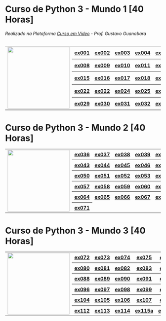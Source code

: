 # Curso de Python 3 - Mundo 1  [40 Horas]
###### Realizado na Plataforma [Curso em Vídeo](https://www.cursoemvideo.com/) - Prof. Gustavo Guanabara
<table style="border-collapse: collapse;">
    <tr>
        <td rowspan="5"><img src="https://www.cursoemvideo.com/wp-content/uploads/2019/09/Python3%E2%80%93Mundo1.png" width="200px"></td>
        <th><a href="https://github.com/d1000so/curso-de-python-3/tree/main#realizado-na-plataforma-curso-em-v%C3%ADdeo---prof-gustavo-guanabara">ex001</a></th>
        <th><a href="https://github.com/d1000so/Curso_de_Python_3/tree/main#realizado-na-plataforma-curso-em-v%C3%ADdeo---prof-gustavo-guanabara">ex002</a></th>
        <th><a href="https://github.com/d1000so/Curso_de_Python_3/tree/main#realizado-na-plataforma-curso-em-v%C3%ADdeo---prof-gustavo-guanabara">ex003</a></th>
        <th><a href="https://github.com/d1000so/Curso_de_Python_3/tree/main#realizado-na-plataforma-curso-em-v%C3%ADdeo---prof-gustavo-guanabara">ex004</a></th>
        <th><a href="https://github.com/d1000so/Curso_de_Python_3/tree/main#realizado-na-plataforma-curso-em-v%C3%ADdeo---prof-gustavo-guanabara">ex005</a></th>
        <th><a href="https://github.com/d1000so/Curso_de_Python_3/tree/main#realizado-na-plataforma-curso-em-v%C3%ADdeo---prof-gustavo-guanabara">ex006</a></th>
        <th><a href="https://github.com/d1000so/Curso_de_Python_3/tree/main#realizado-na-plataforma-curso-em-v%C3%ADdeo---prof-gustavo-guanabara">ex007</a></th>
    </tr>
    <tr>
        <th><a href="https://github.com/d1000so/Curso_de_Python_3/tree/main#realizado-na-plataforma-curso-em-v%C3%ADdeo---prof-gustavo-guanabara">ex008</a></th>
        <th><a href="https://github.com/d1000so/Curso_de_Python_3/tree/main#realizado-na-plataforma-curso-em-v%C3%ADdeo---prof-gustavo-guanabara">ex009</a></th>
        <th><a href="https://github.com/d1000so/Curso_de_Python_3/tree/main#realizado-na-plataforma-curso-em-v%C3%ADdeo---prof-gustavo-guanabara">ex010</a></th>
        <th><a href="https://github.com/d1000so/Curso_de_Python_3/tree/main#realizado-na-plataforma-curso-em-v%C3%ADdeo---prof-gustavo-guanabara">ex011</a></th>
        <th><a href="https://github.com/d1000so/Curso_de_Python_3/tree/main#realizado-na-plataforma-curso-em-v%C3%ADdeo---prof-gustavo-guanabara">ex012</a></th>
        <th><a href="https://github.com/d1000so/Curso_de_Python_3/tree/main#realizado-na-plataforma-curso-em-v%C3%ADdeo---prof-gustavo-guanabara">ex013</a></th>
        <th><a href="https://github.com/d1000so/Curso_de_Python_3/tree/main#realizado-na-plataforma-curso-em-v%C3%ADdeo---prof-gustavo-guanabara">ex014</a></th>
    </tr>
    <tr>
        <th><a href="https://github.com/d1000so/Curso_de_Python_3/tree/main#realizado-na-plataforma-curso-em-v%C3%ADdeo---prof-gustavo-guanabara">ex015</a></th>
        <th><a href="https://github.com/d1000so/Curso_de_Python_3/tree/main#realizado-na-plataforma-curso-em-v%C3%ADdeo---prof-gustavo-guanabara">ex016</a></th>
        <th><a href="https://github.com/d1000so/Curso_de_Python_3/tree/main#realizado-na-plataforma-curso-em-v%C3%ADdeo---prof-gustavo-guanabara">ex017</a></th>
        <th><a href="https://github.com/d1000so/Curso_de_Python_3/tree/main#realizado-na-plataforma-curso-em-v%C3%ADdeo---prof-gustavo-guanabara">ex018</a></th>
        <th><a href="https://github.com/d1000so/Curso_de_Python_3/tree/main#realizado-na-plataforma-curso-em-v%C3%ADdeo---prof-gustavo-guanabara">ex019</a></th>
        <th><a href="https://github.com/d1000so/Curso_de_Python_3/tree/main#realizado-na-plataforma-curso-em-v%C3%ADdeo---prof-gustavo-guanabara">ex020</a></th>
        <th><a href="https://github.com/d1000so/Curso_de_Python_3/tree/main#realizado-na-plataforma-curso-em-v%C3%ADdeo---prof-gustavo-guanabara">ex021</a></th>
    </tr>
    <tr>
        <th><a href="https://github.com/d1000so/Curso_de_Python_3/tree/main#realizado-na-plataforma-curso-em-v%C3%ADdeo---prof-gustavo-guanabara">ex022</a></th>
        <th><a href="https://github.com/d1000so/Curso_de_Python_3/tree/main#realizado-na-plataforma-curso-em-v%C3%ADdeo---prof-gustavo-guanabara">ex022</a></th>
        <th><a href="https://github.com/d1000so/Curso_de_Python_3/tree/main#realizado-na-plataforma-curso-em-v%C3%ADdeo---prof-gustavo-guanabara">ex024</a></th>
        <th><a href="https://github.com/d1000so/Curso_de_Python_3/tree/main#realizado-na-plataforma-curso-em-v%C3%ADdeo---prof-gustavo-guanabara">ex025</a></th>
        <th><a href="https://github.com/d1000so/Curso_de_Python_3/tree/main#realizado-na-plataforma-curso-em-v%C3%ADdeo---prof-gustavo-guanabara">ex026</a></th>
        <th><a href="https://github.com/d1000so/Curso_de_Python_3/tree/main#realizado-na-plataforma-curso-em-v%C3%ADdeo---prof-gustavo-guanabara">ex027</a></th>
        <th><a href="https://github.com/d1000so/Curso_de_Python_3/tree/main#realizado-na-plataforma-curso-em-v%C3%ADdeo---prof-gustavo-guanabara">ex028</a></th>
    </tr>
    <tr>
        <th><a href="https://github.com/d1000so/Curso_de_Python_3/tree/main#realizado-na-plataforma-curso-em-v%C3%ADdeo---prof-gustavo-guanabara">ex029</a></th>
        <th><a href="https://github.com/d1000so/Curso_de_Python_3/tree/main#realizado-na-plataforma-curso-em-v%C3%ADdeo---prof-gustavo-guanabara">ex030</a></th>
        <th><a href="https://github.com/d1000so/Curso_de_Python_3/tree/main#realizado-na-plataforma-curso-em-v%C3%ADdeo---prof-gustavo-guanabara">ex031</a></th>
        <th><a href="https://github.com/d1000so/Curso_de_Python_3/tree/main#realizado-na-plataforma-curso-em-v%C3%ADdeo---prof-gustavo-guanabara">ex032</a></th>
        <th><a href="https://github.com/d1000so/Curso_de_Python_3/tree/main#realizado-na-plataforma-curso-em-v%C3%ADdeo---prof-gustavo-guanabara">ex033</a></th>
        <th><a href="https://github.com/d1000so/Curso_de_Python_3/tree/main#realizado-na-plataforma-curso-em-v%C3%ADdeo---prof-gustavo-guanabara">ex034</a></th>
        <th><a href="https://github.com/d1000so/Curso_de_Python_3/tree/main#realizado-na-plataforma-curso-em-v%C3%ADdeo---prof-gustavo-guanabara">ex035</a></th>
    </tr>
</table>

# Curso de Python 3 - Mundo 2  [40 Horas]

<table style="border: none;">
    <tr>
        <td rowspan="6"><img src="https://www.cursoemvideo.com/wp-content/uploads/2019/09/Python3%E2%80%93Mundo2.png" width="200px"></td>
        <th><a href="https://github.com/d1000so/Curso_de_Python_3/tree/main#realizado-na-plataforma-curso-em-v%C3%ADdeo---prof-gustavo-guanabara">ex036</a></th>
        <th><a href="https://github.com/d1000so/Curso_de_Python_3/tree/main#realizado-na-plataforma-curso-em-v%C3%ADdeo---prof-gustavo-guanabara">ex037</a></th>
        <th><a href="https://github.com/d1000so/Curso_de_Python_3/tree/main#realizado-na-plataforma-curso-em-v%C3%ADdeo---prof-gustavo-guanabara">ex038</a></th>
        <th><a href="https://github.com/d1000so/Curso_de_Python_3/tree/main#realizado-na-plataforma-curso-em-v%C3%ADdeo---prof-gustavo-guanabara">ex039</a></th>
        <th><a href="https://github.com/d1000so/Curso_de_Python_3/tree/main#realizado-na-plataforma-curso-em-v%C3%ADdeo---prof-gustavo-guanabara">ex040</a></th>
        <th><a href="https://github.com/d1000so/Curso_de_Python_3/tree/main#realizado-na-plataforma-curso-em-v%C3%ADdeo---prof-gustavo-guanabara">ex041</a></th>
        <th><a href="https://github.com/d1000so/Curso_de_Python_3/tree/main#realizado-na-plataforma-curso-em-v%C3%ADdeo---prof-gustavo-guanabara">ex042</a></th>
    </tr>
    <tr>
        <th><a href="https://github.com/d1000so/Curso_de_Python_3/tree/main#realizado-na-plataforma-curso-em-v%C3%ADdeo---prof-gustavo-guanabara">ex043</a></th>
        <th><a href="https://github.com/d1000so/Curso_de_Python_3/tree/main#realizado-na-plataforma-curso-em-v%C3%ADdeo---prof-gustavo-guanabara">ex044</a></th>
        <th><a href="https://github.com/d1000so/Curso_de_Python_3/tree/main#realizado-na-plataforma-curso-em-v%C3%ADdeo---prof-gustavo-guanabara">ex045</a></th>
        <th><a href="https://github.com/d1000so/Curso_de_Python_3/tree/main#realizado-na-plataforma-curso-em-v%C3%ADdeo---prof-gustavo-guanabara">ex046</a></th>
        <th><a href="https://github.com/d1000so/Curso_de_Python_3/tree/main#realizado-na-plataforma-curso-em-v%C3%ADdeo---prof-gustavo-guanabara">ex047</a></th>
        <th><a href="https://github.com/d1000so/Curso_de_Python_3/tree/main#realizado-na-plataforma-curso-em-v%C3%ADdeo---prof-gustavo-guanabara">ex048</a></th>
        <th><a href="https://github.com/d1000so/Curso_de_Python_3/tree/main#realizado-na-plataforma-curso-em-v%C3%ADdeo---prof-gustavo-guanabara">ex049</a></th>
    </tr>
    <tr>
        <th><a href="https://github.com/d1000so/Curso_de_Python_3/tree/main#realizado-na-plataforma-curso-em-v%C3%ADdeo---prof-gustavo-guanabara">ex050</a></th>
        <th><a href="https://github.com/d1000so/Curso_de_Python_3/tree/main#realizado-na-plataforma-curso-em-v%C3%ADdeo---prof-gustavo-guanabara">ex051</a></th>
        <th><a href="https://github.com/d1000so/Curso_de_Python_3/tree/main#realizado-na-plataforma-curso-em-v%C3%ADdeo---prof-gustavo-guanabara">ex052</a></th>
        <th><a href="https://github.com/d1000so/Curso_de_Python_3/tree/main#realizado-na-plataforma-curso-em-v%C3%ADdeo---prof-gustavo-guanabara">ex053</a></th>
        <th><a href="https://github.com/d1000so/Curso_de_Python_3/tree/main#realizado-na-plataforma-curso-em-v%C3%ADdeo---prof-gustavo-guanabara">ex054</a></th>
        <th><a href="https://github.com/d1000so/Curso_de_Python_3/tree/main#realizado-na-plataforma-curso-em-v%C3%ADdeo---prof-gustavo-guanabara">ex055</a></th>
        <th><a href="https://github.com/d1000so/Curso_de_Python_3/tree/main#realizado-na-plataforma-curso-em-v%C3%ADdeo---prof-gustavo-guanabara">ex056</a></th>
    </tr>
    <tr>
        <th><a href="https://github.com/d1000so/Curso_de_Python_3/tree/main#realizado-na-plataforma-curso-em-v%C3%ADdeo---prof-gustavo-guanabara">ex057</a></th>
        <th><a href="https://github.com/d1000so/Curso_de_Python_3/tree/main#realizado-na-plataforma-curso-em-v%C3%ADdeo---prof-gustavo-guanabara">ex058</a></th>
        <th><a href="https://github.com/d1000so/Curso_de_Python_3/tree/main#realizado-na-plataforma-curso-em-v%C3%ADdeo---prof-gustavo-guanabara">ex059</a></th>
        <th><a href="https://github.com/d1000so/Curso_de_Python_3/tree/main#realizado-na-plataforma-curso-em-v%C3%ADdeo---prof-gustavo-guanabara">ex060</a></th>
        <th><a href="https://github.com/d1000so/Curso_de_Python_3/tree/main#realizado-na-plataforma-curso-em-v%C3%ADdeo---prof-gustavo-guanabara">ex061</a></th>
        <th><a href="https://github.com/d1000so/Curso_de_Python_3/tree/main#realizado-na-plataforma-curso-em-v%C3%ADdeo---prof-gustavo-guanabara">ex062</a></th>
        <th><a href="https://github.com/d1000so/Curso_de_Python_3/tree/main#realizado-na-plataforma-curso-em-v%C3%ADdeo---prof-gustavo-guanabara">ex063</a></th>
    </tr>
    <tr>
        <th><a href="https://github.com/d1000so/Curso_de_Python_3/tree/main#realizado-na-plataforma-curso-em-v%C3%ADdeo---prof-gustavo-guanabara">ex064</a></th>
        <th><a href="https://github.com/d1000so/Curso_de_Python_3/tree/main#realizado-na-plataforma-curso-em-v%C3%ADdeo---prof-gustavo-guanabara">ex065</a></th>
        <th><a href="https://github.com/d1000so/Curso_de_Python_3/tree/main#realizado-na-plataforma-curso-em-v%C3%ADdeo---prof-gustavo-guanabara">ex066</a></th>
        <th><a href="https://github.com/d1000so/Curso_de_Python_3/tree/main#realizado-na-plataforma-curso-em-v%C3%ADdeo---prof-gustavo-guanabara">ex067</a></th>
        <th><a href="https://github.com/d1000so/Curso_de_Python_3/tree/main#realizado-na-plataforma-curso-em-v%C3%ADdeo---prof-gustavo-guanabara">ex068</a></th>
        <th><a href="https://github.com/d1000so/Curso_de_Python_3/tree/main#realizado-na-plataforma-curso-em-v%C3%ADdeo---prof-gustavo-guanabara">ex069</a></th>
        <th><a href="https://github.com/d1000so/Curso_de_Python_3/tree/main#realizado-na-plataforma-curso-em-v%C3%ADdeo---prof-gustavo-guanabara">ex070</a></th>
    </tr>
    <tr>
        <th><a href="https://github.com/d1000so/Curso_de_Python_3/tree/main#realizado-na-plataforma-curso-em-v%C3%ADdeo---prof-gustavo-guanabara">ex071</a></th>
    </tr>
</table>

# Curso de Python 3 - Mundo 3 [40 Horas]

<table style="border: none;">
    <tr>
        <td rowspan="6"><img src="https://www.cursoemvideo.com/wp-content/uploads/2019/09/Python3%E2%80%93Mundo3.png" width="200px"></td>
        <th><a href="https://github.com/d1000so/Curso_de_Python_3/tree/main#realizado-na-plataforma-curso-em-v%C3%ADdeo---prof-gustavo-guanabara">ex072</a></th>
        <th><a href="https://github.com/d1000so/Curso_de_Python_3/tree/main#realizado-na-plataforma-curso-em-v%C3%ADdeo---prof-gustavo-guanabara">ex073</a></th>
        <th><a href="https://github.com/d1000so/Curso_de_Python_3/tree/main#realizado-na-plataforma-curso-em-v%C3%ADdeo---prof-gustavo-guanabara">ex074</a></th>
        <th><a href="https://github.com/d1000so/Curso_de_Python_3/tree/main#realizado-na-plataforma-curso-em-v%C3%ADdeo---prof-gustavo-guanabara">ex075</a></th>
        <th><a href="https://github.com/d1000so/Curso_de_Python_3/tree/main#realizado-na-plataforma-curso-em-v%C3%ADdeo---prof-gustavo-guanabara">ex076</a></th>
        <th><a href="https://github.com/d1000so/Curso_de_Python_3/tree/main#realizado-na-plataforma-curso-em-v%C3%ADdeo---prof-gustavo-guanabara">ex077</a></th>
        <th><a href="https://github.com/d1000so/Curso_de_Python_3/tree/main#realizado-na-plataforma-curso-em-v%C3%ADdeo---prof-gustavo-guanabara">ex078</a></th>
        <th><a href="https://github.com/d1000so/Curso_de_Python_3/tree/main#realizado-na-plataforma-curso-em-v%C3%ADdeo---prof-gustavo-guanabara">ex079</a></th>
    </tr>
    <tr>
        <th><a href="https://github.com/d1000so/Curso_de_Python_3/tree/main#realizado-na-plataforma-curso-em-v%C3%ADdeo---prof-gustavo-guanabara">ex080</a></th>
        <th><a href="https://github.com/d1000so/Curso_de_Python_3/tree/main#realizado-na-plataforma-curso-em-v%C3%ADdeo---prof-gustavo-guanabara">ex081</a></th>
        <th><a href="https://github.com/d1000so/Curso_de_Python_3/tree/main#realizado-na-plataforma-curso-em-v%C3%ADdeo---prof-gustavo-guanabara">ex082</a></th>
        <th><a href="https://github.com/d1000so/Curso_de_Python_3/tree/main#realizado-na-plataforma-curso-em-v%C3%ADdeo---prof-gustavo-guanabara">ex083</a></th>
        <th><a href="https://github.com/d1000so/Curso_de_Python_3/tree/main#realizado-na-plataforma-curso-em-v%C3%ADdeo---prof-gustavo-guanabara">ex084</a></th>
        <th><a href="https://github.com/d1000so/Curso_de_Python_3/tree/main#realizado-na-plataforma-curso-em-v%C3%ADdeo---prof-gustavo-guanabara">ex085</a></th>
        <th><a href="https://github.com/d1000so/Curso_de_Python_3/tree/main#realizado-na-plataforma-curso-em-v%C3%ADdeo---prof-gustavo-guanabara">ex086</a></th>
        <th><a href="https://github.com/d1000so/Curso_de_Python_3/tree/main#realizado-na-plataforma-curso-em-v%C3%ADdeo---prof-gustavo-guanabara">ex087</a></th>
    </tr>
    <tr>
        <th><a href="https://github.com/d1000so/Curso_de_Python_3/tree/main#realizado-na-plataforma-curso-em-v%C3%ADdeo---prof-gustavo-guanabara">ex088</a></th>
        <th><a href="https://github.com/d1000so/Curso_de_Python_3/tree/main#realizado-na-plataforma-curso-em-v%C3%ADdeo---prof-gustavo-guanabara">ex089</a></th>
        <th><a href="https://github.com/d1000so/Curso_de_Python_3/tree/main#realizado-na-plataforma-curso-em-v%C3%ADdeo---prof-gustavo-guanabara">ex090</a></th>
        <th><a href="https://github.com/d1000so/Curso_de_Python_3/tree/main#realizado-na-plataforma-curso-em-v%C3%ADdeo---prof-gustavo-guanabara">ex091</a></th>
        <th><a href="https://github.com/d1000so/Curso_de_Python_3/tree/main#realizado-na-plataforma-curso-em-v%C3%ADdeo---prof-gustavo-guanabara">ex092</a></th>
        <th><a href="https://github.com/d1000so/Curso_de_Python_3/tree/main#realizado-na-plataforma-curso-em-v%C3%ADdeo---prof-gustavo-guanabara">ex093</a></th>
        <th><a href="https://github.com/d1000so/Curso_de_Python_3/tree/main#realizado-na-plataforma-curso-em-v%C3%ADdeo---prof-gustavo-guanabara">ex094</a></th>
        <th><a href="https://github.com/d1000so/Curso_de_Python_3/tree/main#realizado-na-plataforma-curso-em-v%C3%ADdeo---prof-gustavo-guanabara">ex095</a></th>
    </tr>
    <tr>
        <th><a href="https://github.com/d1000so/Curso_de_Python_3/tree/main#realizado-na-plataforma-curso-em-v%C3%ADdeo---prof-gustavo-guanabara">ex096</a></th>
        <th><a href="https://github.com/d1000so/Curso_de_Python_3/tree/main#realizado-na-plataforma-curso-em-v%C3%ADdeo---prof-gustavo-guanabara">ex097</a></th>
        <th><a href="https://github.com/d1000so/Curso_de_Python_3/tree/main#realizado-na-plataforma-curso-em-v%C3%ADdeo---prof-gustavo-guanabara">ex098</a></th>
        <th><a href="https://github.com/d1000so/Curso_de_Python_3/tree/main#realizado-na-plataforma-curso-em-v%C3%ADdeo---prof-gustavo-guanabara">ex099</a></th>
        <th><a href="https://github.com/d1000so/Curso_de_Python_3/tree/main#realizado-na-plataforma-curso-em-v%C3%ADdeo---prof-gustavo-guanabara">ex100</a></th>
        <th><a href="https://github.com/d1000so/Curso_de_Python_3/tree/main#realizado-na-plataforma-curso-em-v%C3%ADdeo---prof-gustavo-guanabara">ex101</a></th>
        <th><a href="https://github.com/d1000so/Curso_de_Python_3/tree/main#realizado-na-plataforma-curso-em-v%C3%ADdeo---prof-gustavo-guanabara">ex102</a></th>
        <th><a href="https://github.com/d1000so/Curso_de_Python_3/tree/main#realizado-na-plataforma-curso-em-v%C3%ADdeo---prof-gustavo-guanabara">ex103</a></th>
    </tr>
    <tr>
        <th><a href="https://github.com/d1000so/Curso_de_Python_3/tree/main#realizado-na-plataforma-curso-em-v%C3%ADdeo---prof-gustavo-guanabara">ex104</a></th>
        <th><a href="https://github.com/d1000so/Curso_de_Python_3/tree/main#realizado-na-plataforma-curso-em-v%C3%ADdeo---prof-gustavo-guanabara">ex105</a></th>
        <th><a href="https://github.com/d1000so/Curso_de_Python_3/tree/main#realizado-na-plataforma-curso-em-v%C3%ADdeo---prof-gustavo-guanabara">ex106</a></th>
        <th><a href="https://github.com/d1000so/Curso_de_Python_3/tree/main#realizado-na-plataforma-curso-em-v%C3%ADdeo---prof-gustavo-guanabara">ex107</a></th>
        <th><a href="https://github.com/d1000so/Curso_de_Python_3/tree/main#realizado-na-plataforma-curso-em-v%C3%ADdeo---prof-gustavo-guanabara">ex108</a></th>
        <th><a href="https://github.com/d1000so/Curso_de_Python_3/tree/main#realizado-na-plataforma-curso-em-v%C3%ADdeo---prof-gustavo-guanabara">ex109</a></th>
        <th><a href="https://github.com/d1000so/Curso_de_Python_3/tree/main#realizado-na-plataforma-curso-em-v%C3%ADdeo---prof-gustavo-guanabara">ex110</a></th>
        <th><a href="https://github.com/d1000so/Curso_de_Python_3/tree/main#realizado-na-plataforma-curso-em-v%C3%ADdeo---prof-gustavo-guanabara">ex111</a></th>
    </tr>
    <tr>
        <th><a href="https://github.com/d1000so/Curso_de_Python_3/tree/main#realizado-na-plataforma-curso-em-v%C3%ADdeo---prof-gustavo-guanabara">ex112</a></th>
        <th><a href="https://github.com/d1000so/Curso_de_Python_3/tree/main#realizado-na-plataforma-curso-em-v%C3%ADdeo---prof-gustavo-guanabara">ex113</a></th>
        <th><a href="https://github.com/d1000so/Curso_de_Python_3/tree/main#realizado-na-plataforma-curso-em-v%C3%ADdeo---prof-gustavo-guanabara">ex114</a></th>
        <th><a href="https://github.com/d1000so/Curso_de_Python_3/tree/main#realizado-na-plataforma-curso-em-v%C3%ADdeo---prof-gustavo-guanabara">ex115a</a></th>
        <th><a href="https://github.com/d1000so/Curso_de_Python_3/tree/main#realizado-na-plataforma-curso-em-v%C3%ADdeo---prof-gustavo-guanabara">ex115b</a></th>
        <th><a href="https://github.com/d1000so/Curso_de_Python_3/tree/main#realizado-na-plataforma-curso-em-v%C3%ADdeo---prof-gustavo-guanabara">ex115c</a></th>
    </tr>
</table>
